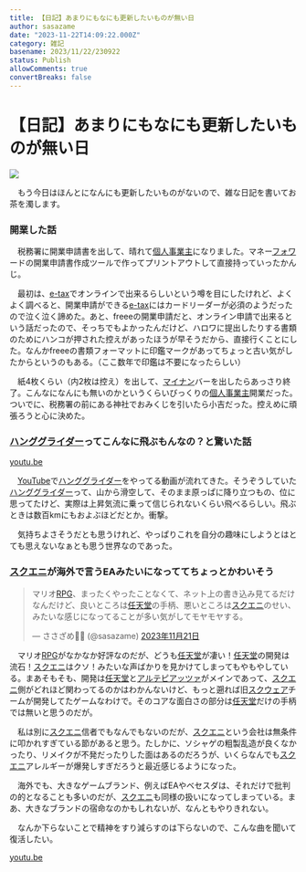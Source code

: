 ```yaml
---
title: 【日記】あまりにもなにも更新したいものが無い日
author: sasazame
date: "2023-11-22T14:09:22.000Z"
category: 雑記
basename: 2023/11/22/230922
status: Publish
allowComments: true
convertBreaks: false
---
```

# 【日記】あまりにもなにも更新したいものが無い日

![](https://cdn-ak.f.st-hatena.com/images/fotolife/s/sasazame/20231108/20231108232956.png)

<!-- Extended Body -->

　もう今日はほんとになんにも更新したいものがないので、雑な日記を書いてお茶を濁します。

### 開業した話

　税務署に開業申請書を出して、晴れて[個人事業主](https://d.hatena.ne.jp/keyword/%B8%C4%BF%CD%BB%F6%B6%C8%BC%E7)になりました。マネー[フォワ](https://d.hatena.ne.jp/keyword/%A5%D5%A5%A9%A5%EF)ードの開業申請書作成ツールで作ってプリントアウトして直接持っていったかんじ。

　最初は、[e-tax](https://d.hatena.ne.jp/keyword/e-tax)でオンラインで出来るらしいという噂を目にしたけれど、よくよく調べると、開業申請ができる[e-tax](https://d.hatena.ne.jp/keyword/e-tax)にはカードリーダーが必須のようだったので泣く泣く諦めた。あと、freeeの開業申請だと、オンライン申請で出来るという話だったので、そっちでもよかったんだけど、ハロワに提出したりする書類のためにハンコが押された控えがあったほうが早そうだから、直接行くことにした。なんかfreeeの書類フォーマットに印鑑マークがあってちょっと古い気がしたからというのもある。（ここ数年で印鑑は不要になったらしい）

　紙4枚くらい（内2枚は控え）を出して、[マイナン](https://d.hatena.ne.jp/keyword/%A5%DE%A5%A4%A5%CA%A5%F3)バーを出したらあっさり終了。こんなになんにも無いのかというくらいびっくりの[個人事業主](https://d.hatena.ne.jp/keyword/%B8%C4%BF%CD%BB%F6%B6%C8%BC%E7)開業だった。ついでに、税務署の前にある神社でおみくじを引いたら小吉だった。控えめに頑張ろうと心に決めた。

### [ハンググライダー](https://d.hatena.ne.jp/keyword/%A5%CF%A5%F3%A5%B0%A5%B0%A5%E9%A5%A4%A5%C0%A1%BC)ってこんなに飛ぶもんなの？と驚いた話

[youtu.be](https://youtu.be/kD4UgHG4UD8?si=RuifSxONVaaw9MiP)

　[YouTube](https://d.hatena.ne.jp/keyword/YouTube)で[ハンググライダー](https://d.hatena.ne.jp/keyword/%A5%CF%A5%F3%A5%B0%A5%B0%A5%E9%A5%A4%A5%C0%A1%BC)をやってる動画が流れてきた。そうぞうしていた[ハンググライダー](https://d.hatena.ne.jp/keyword/%A5%CF%A5%F3%A5%B0%A5%B0%A5%E9%A5%A4%A5%C0%A1%BC)って、山から滑空して、そのまま原っぱに降り立つもの、位に思ってたけど、実際は上昇気流に乗って信じられないくらい飛べるらしい。飛ぶときは数百kmにもおよぶほどだとか。衝撃。

　気持ちよさそうだとも思うけれど、やっぱりこれを自分の趣味にしようとはとても思えないなぁとも思う世界なのであった。

### [スクエニ](https://d.hatena.ne.jp/keyword/%A5%B9%A5%AF%A5%A8%A5%CB)が海外で言うEAみたいになっててちょっとかわいそう

> マリオ[RPG](https://d.hatena.ne.jp/keyword/RPG)、まったくやったことなくて、ネット上の書き込み見てるだけなんだけど、良いところは[任天堂](https://d.hatena.ne.jp/keyword/%C7%A4%C5%B7%C6%B2)の手柄、悪いところは[スクエニ](https://d.hatena.ne.jp/keyword/%A5%B9%A5%AF%A5%A8%A5%CB)のせい、みたいな感じになってることが多い気がしてモヤモヤする。
> 
> — ささざめ🎋🦈 (@sasazame) [2023年11月21日](https://twitter.com/sasazame/status/1726782144176062799?ref_src=twsrc%5Etfw)

　マリオ[RPG](https://d.hatena.ne.jp/keyword/RPG)がなかなか好評なのだが、どうも[任天堂](https://d.hatena.ne.jp/keyword/%C7%A4%C5%B7%C6%B2)が凄い！[任天堂](https://d.hatena.ne.jp/keyword/%C7%A4%C5%B7%C6%B2)の開発は流石！[スクエニ](https://d.hatena.ne.jp/keyword/%A5%B9%A5%AF%A5%A8%A5%CB)はクソ！みたいな声ばかりを見かけてしまってもやもやしている。まあそもそも、開発は[任天堂](https://d.hatena.ne.jp/keyword/%C7%A4%C5%B7%C6%B2)と[アルテピアッツァ](https://d.hatena.ne.jp/keyword/%A5%A2%A5%EB%A5%C6%A5%D4%A5%A2%A5%C3%A5%C4%A5%A1)がメインであって、[スクエニ](https://d.hatena.ne.jp/keyword/%A5%B9%A5%AF%A5%A8%A5%CB)側がどれほど関わってるのかはわかんないけど、もっと遡れば旧[スクウェア](https://d.hatena.ne.jp/keyword/%A5%B9%A5%AF%A5%A6%A5%A7%A5%A2)チームが開発してたゲームなわけで。そのコアな面白さの部分は[任天堂](https://d.hatena.ne.jp/keyword/%C7%A4%C5%B7%C6%B2)だけの手柄では無いと思うのだが。

　私は別に[スクエニ](https://d.hatena.ne.jp/keyword/%A5%B9%A5%AF%A5%A8%A5%CB)信者でもなんでもないのだが、[スクエニ](https://d.hatena.ne.jp/keyword/%A5%B9%A5%AF%A5%A8%A5%CB)という会社は無条件に叩かれすぎている節があると思う。たしかに、ソシャゲの粗製乱造が良くなかったり、リメイクが不発だったりした面はあるのだろうが、いくらなんでも[スクエニ](https://d.hatena.ne.jp/keyword/%A5%B9%A5%AF%A5%A8%A5%CB)アレルギーが爆発しすぎだろうと最近感じるようになった。

　海外でも、大きなゲームブランド、例えばEAやベセスダは、それだけで批判の的となることも多いのだが、[スクエニ](https://d.hatena.ne.jp/keyword/%A5%B9%A5%AF%A5%A8%A5%CB)も同様の扱いになってしまっている。まあ、大きなブランドの宿命なのかもしれないが、なんともやりきれない。

　なんか下らないことで精神をすり減らすのは下らないので、こんな曲を聞いて復活したい。

[youtu.be](https://youtu.be/M4pK_3FLCdw?si=eTWJRqedT4qfnT6o)